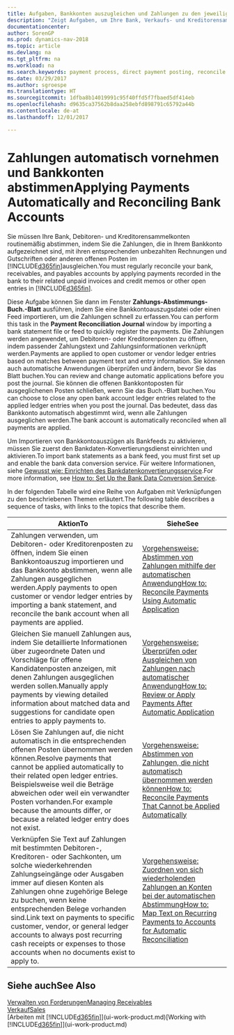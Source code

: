 ```yaml
---
title: Aufgaben, Bankkonten auszugleichen und Zahlungen zu den jeweiligen Posten anzuwenden
description: "Zeigt Aufgaben, um Ihre Bank, Verkaufs- und Kreditorensammelkonte, Beitragszahlungseingänge oder Kosten auszugleichen und gleicht Zahlungen automatisch aus."
documentationcenter: 
author: SorenGP
ms.prod: dynamics-nav-2018
ms.topic: article
ms.devlang: na
ms.tgt_pltfrm: na
ms.workload: na
ms.search.keywords: payment process, direct payment posting, reconcile payment, expenses, cash receipts
ms.date: 03/29/2017
ms.author: sgroespe
ms.translationtype: HT
ms.sourcegitcommit: 1dfba8b14019991c95f40ffd5f7fbaed5df414eb
ms.openlocfilehash: d9635ca37562b8daa258ebfd898791c65792a44b
ms.contentlocale: de-at
ms.lasthandoff: 12/01/2017

---
```

# <a name="applying-payments-automatically-and-reconciling-bank-accounts"></a><span data-ttu-id="ee9bf-103">Zahlungen automatisch vornehmen und Bankkonten abstimmen</span><span class="sxs-lookup"><span data-stu-id="ee9bf-103">Applying Payments Automatically and Reconciling Bank Accounts</span></span>
<span data-ttu-id="ee9bf-104">Sie müssen Ihre Bank, Debitoren- und Kreditorensammelkonten routinemäßig abstimmen, indem Sie die Zahlungen, die in Ihrem Bankkonto aufgezeichnet sind, mit ihren entsprechenden unbezahlten Rechnungen und Gutschriften oder anderen offenen Posten im [!INCLUDE[d365fin](includes/d365fin_long_md.md)]ausgleichen.</span><span class="sxs-lookup"><span data-stu-id="ee9bf-104">You must regularly reconcile your bank, receivables, and payables accounts by applying payments recorded in the bank to their related unpaid invoices and credit memos or other open entries in [!INCLUDE[d365fin](includes/d365fin_long_md.md)].</span></span>  

<span data-ttu-id="ee9bf-105">Diese Aufgabe können Sie dann im Fenster **Zahlungs-Abstimmungs-Buch.-Blatt** ausführen, indem Sie eine Bankkontoauszugsdatei oder einen Feed importieren, um die Zahlungen schnell zu erfassen.</span><span class="sxs-lookup"><span data-stu-id="ee9bf-105">You can perform this task in the **Payment Reconciliation Journal** window by importing a bank statement file or feed to quickly register the payments.</span></span> <span data-ttu-id="ee9bf-106">Die Zahlungen werden angewendet, um Debitoren- oder Kreditorenposten zu öffnen, indem passender Zahlungstext und Zahlungsinformationen verknüpft werden.</span><span class="sxs-lookup"><span data-stu-id="ee9bf-106">Payments are applied to open customer or vendor ledger entries based on matches between payment text and entry information.</span></span> <span data-ttu-id="ee9bf-107">Sie können auch automatische Anwendungen überprüfen und ändern, bevor Sie das Blatt buchen.</span><span class="sxs-lookup"><span data-stu-id="ee9bf-107">You can review and change automatic applications before you post the journal.</span></span> <span data-ttu-id="ee9bf-108">Sie können die offenen Bankkontoposten für ausgeglichenen Posten schließen, wenn Sie das Buch.-Blatt buchen.</span><span class="sxs-lookup"><span data-stu-id="ee9bf-108">You can choose to close any open bank account ledger entries related to the applied ledger entries when you post the journal.</span></span> <span data-ttu-id="ee9bf-109">Das bedeutet, dass das Bankkonto automatisch abgestimmt wird, wenn alle Zahlungen ausgeglichen werden.</span><span class="sxs-lookup"><span data-stu-id="ee9bf-109">The bank account is automatically reconciled when all payments are applied.</span></span>  

<span data-ttu-id="ee9bf-110">Um Importieren von Bankkontoauszügen als Bankfeeds zu aktivieren, müssen Sie zuerst den Bankdaten-Konvertierungsdienst einrichten und aktivieren.</span><span class="sxs-lookup"><span data-stu-id="ee9bf-110">To import bank statements as a bank feed, you must first set up and enable the bank data conversion service.</span></span> <span data-ttu-id="ee9bf-111">Für weitere Informationen, siehe [Gewusst wie: Einrichten des Bankdatenkonvertierungsservice](bank-how-setup-bank-data-conversion-service.md).</span><span class="sxs-lookup"><span data-stu-id="ee9bf-111">For more information, see [How to: Set Up the Bank Data Conversion Service](bank-how-setup-bank-data-conversion-service.md).</span></span>  

<span data-ttu-id="ee9bf-112">In der folgenden Tabelle wird eine Reihe von Aufgaben mit Verknüpfungen zu den beschriebenen Themen erläutert.</span><span class="sxs-lookup"><span data-stu-id="ee9bf-112">The following table describes a sequence of tasks, with links to the topics that describe them.</span></span>  

| <span data-ttu-id="ee9bf-113">Aktion</span><span class="sxs-lookup"><span data-stu-id="ee9bf-113">To</span></span> | <span data-ttu-id="ee9bf-114">Siehe</span><span class="sxs-lookup"><span data-stu-id="ee9bf-114">See</span></span> |
| --- | --- |
| <span data-ttu-id="ee9bf-115">Zahlungen verwenden, um Debitoren- oder Kreditorenposten zu öffnen, indem Sie einen Bankkontoauszug importieren und das Bankkonto abstimmen, wenn alle Zahlungen ausgeglichen werden.</span><span class="sxs-lookup"><span data-stu-id="ee9bf-115">Apply payments to open customer or vendor ledger entries by importing a bank statement, and reconcile the bank account when all payments are applied.</span></span> |[<span data-ttu-id="ee9bf-116">Vorgehensweise: Abstimmen von Zahlungen mithilfe der automatischen Anwendung</span><span class="sxs-lookup"><span data-stu-id="ee9bf-116">How to: Reconcile Payments Using Automatic Application</span></span>](receivables-how-reconcile-payments-auto-application.md) |
| <span data-ttu-id="ee9bf-117">Gleichen Sie manuell Zahlungen aus, indem Sie detaillierte Informationen über zugeordnete Daten und Vorschläge für offene Kandidatenposten anzeigen, mit denen Zahlungen ausgeglichen werden sollen.</span><span class="sxs-lookup"><span data-stu-id="ee9bf-117">Manually apply payments by viewing detailed information about matched data and suggestions for candidate open entries to apply payments to.</span></span> |[<span data-ttu-id="ee9bf-118">Vorgehensweise: Überprüfen oder Ausgleichen von Zahlungen nach automatischer Anwendung</span><span class="sxs-lookup"><span data-stu-id="ee9bf-118">How to: Review or Apply Payments After Automatic Application</span></span>](receivables-how-review-apply-payments-auto-application.md) |
| <span data-ttu-id="ee9bf-119">Lösen Sie Zahlungen auf, die nicht automatisch in die entsprechenden offenen Posten übernommen werden können.</span><span class="sxs-lookup"><span data-stu-id="ee9bf-119">Resolve payments that cannot be applied automatically to their related open ledger entries.</span></span> <span data-ttu-id="ee9bf-120">Beispielsweise weil die Beträge abweichen oder weil ein verwandter Posten vorhanden.</span><span class="sxs-lookup"><span data-stu-id="ee9bf-120">For example because the amounts differ, or because a related ledger entry does not exist.</span></span> |[<span data-ttu-id="ee9bf-121">Vorgehensweise: Abstimmen von Zahlungen, die nicht automatisch übernommen werden können</span><span class="sxs-lookup"><span data-stu-id="ee9bf-121">How to: Reconcile Payments That Cannot be Applied Automatically</span></span>](receivables-how-reconcile-payments-cannot-apply-auto.md) |
| <span data-ttu-id="ee9bf-122">Verknüpfen Sie Text auf Zahlungen mit bestimmten Debitoren-, Kreditoren- oder Sachkonten, um solche wiederkehrenden Zahlungseingänge oder Ausgaben immer auf diesen Konten als Zahlungen ohne zugehörige Belege zu buchen, wenn keine entsprechenden Belege vorhanden sind.</span><span class="sxs-lookup"><span data-stu-id="ee9bf-122">Link text on payments to specific customer, vendor, or general ledger accounts to always post recurring cash receipts or expenses to those accounts when no documents exist to apply to.</span></span> |[<span data-ttu-id="ee9bf-123">Vorgehensweise: Zuordnen von sich wiederholenden Zahlungen an Konten bei der automatischen Abstimmung</span><span class="sxs-lookup"><span data-stu-id="ee9bf-123">How to: Map Text on Recurring Payments to Accounts for Automatic Reconciliation</span></span>](receivables-how-map-text-recurring-payments-accounts-auto-reconcilliation.md) |

## <a name="see-also"></a><span data-ttu-id="ee9bf-124">Siehe auch</span><span class="sxs-lookup"><span data-stu-id="ee9bf-124">See Also</span></span>
[<span data-ttu-id="ee9bf-125">Verwalten von Forderungen</span><span class="sxs-lookup"><span data-stu-id="ee9bf-125">Managing Receivables</span></span>](receivables-manage-receivables.md)  
[<span data-ttu-id="ee9bf-126">Verkauf</span><span class="sxs-lookup"><span data-stu-id="ee9bf-126">Sales</span></span>](sales-manage-sales.md)  
<span data-ttu-id="ee9bf-127">[Arbeiten mit [!INCLUDE[d365fin](includes/d365fin_md.md)]](ui-work-product.md)</span><span class="sxs-lookup"><span data-stu-id="ee9bf-127">[Working with [!INCLUDE[d365fin](includes/d365fin_md.md)]](ui-work-product.md)</span></span>

